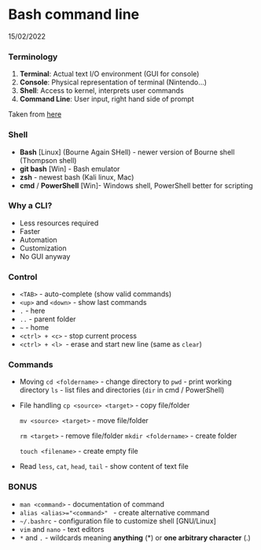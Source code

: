# Bash command line

15/02/2022

### Terminology 

1.   **Terminal**: Actual text I/O environment (GUI for console)
2.   **Console**: Physical representation of terminal (Nintendo...)
3.   **Shell**: Access to kernel, interprets user commands
4.   **Command Line**: User input, right hand side of prompt

Taken from [here](https://www.geeksforgeeks.org/difference-between-terminal-console-shell-and-command-line/)

### Shell

*   **Bash** [Linux] (Bourne Again SHell) - newer version of Bourne shell (Thompson shell) 
*   **git bash** [Win] - Bash emulator
*   **zsh** - newest bash (Kali linux, Mac)
*   **cmd** / **PowerShell** [Win]- Windows shell, PowerShell better for scripting

### Why a CLI?

*   Less resources required
*   Faster
*   Automation
*   Customization
*   No GUI anyway

### Control

*   `<TAB>` - auto-complete (show valid commands)
*   `<up>` and `<down>` - show last commands
*   `.` - here
*   `..` - parent folder
*   `~` - home
*   `<ctrl> + <c>` - stop current process
*   `<ctrl> + <l> `- erase and start new line (same as `clear`)

### Commands

*   Moving
    `cd <foldername>` - change directory to <foldername>
    `pwd` - print working directory
    `ls`  - list files and directories (`dir` in cmd / PowerShell)
    
*   File handling
    `cp <source> <target>` - copy file/folder
    
    `mv <source> <target>` - move file/folder
    
    `rm <target>` - remove file/folder
    `mkdir <foldername>` - create folder
    
    `touch <filename>` - create empty file
    
*   Read
    `less`, `cat`, `head`, `tail` - show content of text file 

### BONUS

*   `man <command>` - documentation of command
*   `alias <alias>="<command>" ` - create alternative command
*   `~/.bashrc` - configuration file to customize shell [GNU/Linux]
*   `vim` and `nano` - text editors
*   `*` and `.` - wildcards meaning **anything** (*) or **one arbitrary character** (.) 